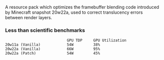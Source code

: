 A resource pack which optimizes the framebuffer blending code introduced by Minecraft snapshot 20w22a, used to correct
translucency errors between render layers.

### Less than scientific benchmarks

```
                            GPU TDP     GPU Utilization
20w11a (Vanilla)            54W         38%
20w22a (Vanilla)            66W         95%
20w22a (Patch)              54W         45%
```
